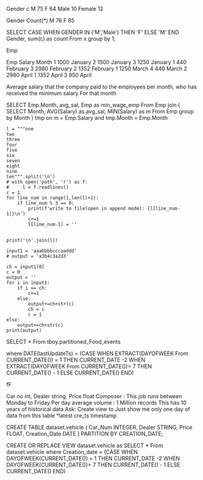 


Gender     c
M    		75
F    		64
Male    	10
Female    	12



Gender    Count(*)
M    		76
F    		85



SELECT CASE WHEN GENDER IN ('M','Male') THEN 'F' ELSE 'M' END Gender, sum(c) as count From x group by 1;


Emp

Emp    Salary    Month
1    1000    January
2    1500    January
3    1250    January
1    440    February
3    2980    February
2    1352    February
1    1250    March
4    440    March
2    2980    April
1    1352    April
3    950    April


Average salary that the company paid to the employees per month, who has received the minimum salary For that month


SELECT Emp.Month, avg_sal, Emp as min_wage_emp 
From Emp join
(
SELECT Month, AVG(Salary) as avg_sal, MIN(Salary) as m From Emp group by Month
) tmp 
on m = Emp.Salary and tmp.Month = Emp.Month





```
l = """one
two
three
four
five
six
seven
eight
nine
ten""".split('\n')
# with open('path', 'r') as f:
#     l = f.readlines()
c = 1
for line_num in range(1,len(l)+1):
    if line_num % 3 == 0:
        print(f'write to file(open in append mode): {l[line_num-1]}\n')
        c+=1
        l[line_num-1] = ''
    
    
print('\n'.join(l))
```
```
input1 = 'aaabbbbcccaaddd'
# output = 'a3b4c3a2d3'

ch = input1[0]
c = 0
output = ''
for i in input1:
    if i == ch:
        c+=1
    else:
        output+=ch+str(c)
        ch = i
        c = 1
else:
    output+=ch+str(c)
print(output)
```


SELECT * From tboy.partitioned_Food_events

where DATE(lastUpdateTs) = (CASE WHEN EXTRACT(DAYOFWEEK From CURRENT_DATE()) = 1 THEN CURRENT_DATE -2 WHEN EXTRACT(DAYOFWEEK From CURRENT_DATE())= 7 THEN CURRENT_DATE() - 1 ELSE CURRENT_DATE() END)


fF

Car no int, Dealer string, Price float
Composer : This job runs between Monday to Friday
Per day average volume : 1 Million records
This has 10 years of historical data
Ask: Create view to Just show me only one day of data from this table
*latest
cre_ts timestamp



CREATE TABLE dataset.vehicle (
Car_Num INTEGER,
Dealer STRING,
Price FLOAT,
Creation_Date DATE
)
PARTITION BY CREATION_DATE;


CREATE OR REPLACE VIEW dataset.vehicle as 
SELECT * From dataset.vehicle where Creation_date = (CASE WHEN DAYOFWEEK(CURRENT_DATE()) = 1 THEN CURRENT_DATE -2 WHEN DAYOFWEEK(CURRENT_DATE())= 7 THEN CURRENT_DATE() - 1 ELSE CURRENT_DATE() END)